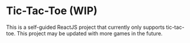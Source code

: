 # Tic-Tac-Toe (WIP)
This is a self-guided ReactJS project that currently only supports tic-tac-toe. This project may be updated with more games in the future.

